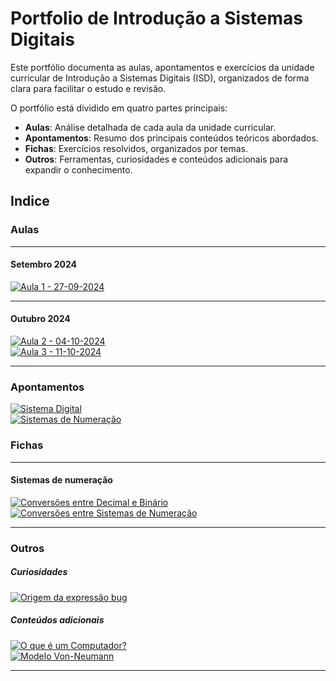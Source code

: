 # Portfolio de Introdução a Sistemas Digitais

Este portfólio documenta as aulas, apontamentos e exercícios da unidade curricular de Introdução a Sistemas Digitais (ISD), organizados de forma clara para facilitar o estudo e revisão.

O portfólio está dividido em quatro partes principais:

- **Aulas**: Análise detalhada de cada aula da unidade curricular.
- **Apontamentos**: Resumo dos principais conteúdos teóricos abordados.
- **Fichas**: Exercícios resolvidos, organizados por temas.
- **Outros**: Ferramentas, curiosidades e conteúdos adicionais para expandir o conhecimento.

## Indice

### Aulas

---

#### Setembro 2024

[![Aula 1 - 27-09-2024](https://img.shields.io/badge/Aula%201-27--09--2024-blue?style=for-the-badge)](aulas/27-09-2024.md)

---

#### Outubro 2024

[![Aula 2 - 04-10-2024](https://img.shields.io/badge/Aula%202-04--10--2024-blue?style=for-the-badge)](aulas/04-10-2024.md) <br>
[![Aula 3 - 11-10-2024](https://img.shields.io/badge/Aula%203-11--10--2024-blue?style=for-the-badge)](aulas/11-10-2024.md)

---

### Apontamentos

[![Sistema Digital](https://img.shields.io/badge/Sistema%20Digital-28A745?style=for-the-badge)](apontamentos/sistema_digital.md) <br>
[![Sistemas de Numeração](https://img.shields.io/badge/Sistemas%20de%20Numeração-28A745?style=for-the-badge)](apontamentos/sistemas_de_numeracao.md)

### Fichas

---

#### Sistemas de numeração

[![Conversões entre Decimal e Binário](https://img.shields.io/badge/Conversões-Decimal--Binário-orange?style=for-the-badge)](fichas/conversoes_binario_decimal.md) <br>
[![Conversões entre Sistemas de Numeração](https://img.shields.io/badge/Conversões-Principais%20Sistemas%20de%20Numeração-orange?style=for-the-badge)](fichas/conversoes.md)

---

### Outros

##### Curiosidades

[![Origem da expressão bug](https://img.shields.io/badge/Origem%20da%20expressão%20"Bug"-purple?style=for-the-badge)](outros/origem_da_palavra_bug.md)

##### Conteúdos adicionais

[![O que é um Computador?](https://img.shields.io/badge/O%20que%20é%20um%20Computador-purple?style=for-the-badge)](outros/computador.md) <br>
[![Modelo Von-Neumann](https://img.shields.io/badge/Modelo%20Von--Neumann-purple?style=for-the-badge)](outros/modelo_Von-Neumann.md)

---
